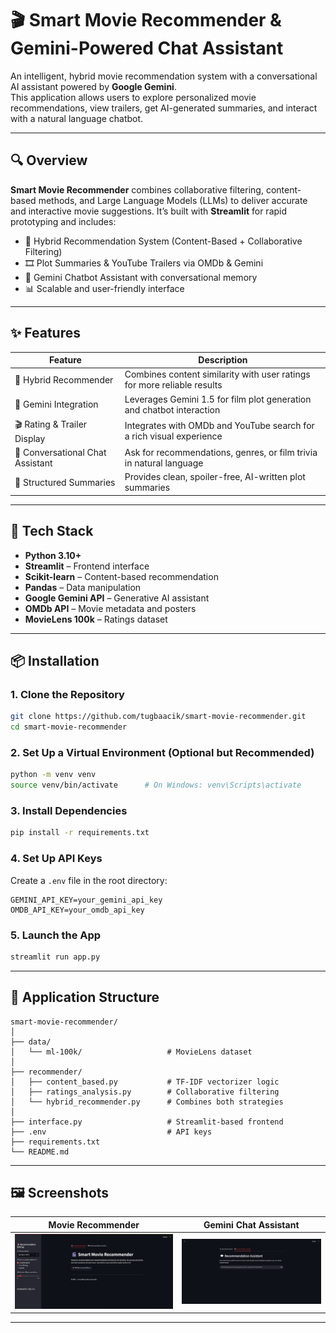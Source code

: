 
# 🎬 Smart Movie Recommender & Gemini-Powered Chat Assistant

An intelligent, hybrid movie recommendation system with a conversational AI assistant powered by **Google Gemini**.  
This application allows users to explore personalized movie recommendations, view trailers, get AI-generated summaries, and interact with a natural language chatbot.

---

## 🔍 Overview

**Smart Movie Recommender** combines collaborative filtering, content-based methods, and Large Language Models (LLMs) to deliver accurate and interactive movie suggestions. It’s built with **Streamlit** for rapid prototyping and includes:

- 🔄 Hybrid Recommendation System (Content-Based + Collaborative Filtering)
- 🎞️ Plot Summaries & YouTube Trailers via OMDb & Gemini
- 🤖 Gemini Chatbot Assistant with conversational memory
- 📊 Scalable and user-friendly interface

---

## ✨ Features

| Feature                               | Description                                                                 |
|---------------------------------------|-----------------------------------------------------------------------------|
| 🔗 Hybrid Recommender                 | Combines content similarity with user ratings for more reliable results    |
| 🧠 Gemini Integration                 | Leverages Gemini 1.5 for film plot generation and chatbot interaction       |
| 🎬 Rating & Trailer Display           | Integrates with OMDb and YouTube search for a rich visual experience       |
| 💬 Conversational Chat Assistant     | Ask for recommendations, genres, or film trivia in natural language        |
| 🎯 Structured Summaries              | Provides clean, spoiler-free, AI-written plot summaries                    |

---

## 🧰 Tech Stack

- **Python 3.10+**
- **Streamlit** – Frontend interface
- **Scikit-learn** – Content-based recommendation
- **Pandas** – Data manipulation
- **Google Gemini API** – Generative AI assistant
- **OMDb API** – Movie metadata and posters
- **MovieLens 100k** – Ratings dataset

---

## 📦 Installation

### 1. Clone the Repository

```bash
git clone https://github.com/tugbaacik/smart-movie-recommender.git
cd smart-movie-recommender
```

### 2. Set Up a Virtual Environment (Optional but Recommended)

```bash
python -m venv venv
source venv/bin/activate      # On Windows: venv\Scripts\activate
```

### 3. Install Dependencies

```bash
pip install -r requirements.txt
```

### 4. Set Up API Keys

Create a `.env` file in the root directory:

```dotenv
GEMINI_API_KEY=your_gemini_api_key
OMDB_API_KEY=your_omdb_api_key
```

### 5. Launch the App

```bash
streamlit run app.py
```

---

## 🧠 Application Structure

```
smart-movie-recommender/
│
├── data/
│   └── ml-100k/                   # MovieLens dataset
│
├── recommender/
│   ├── content_based.py           # TF-IDF vectorizer logic
│   ├── ratings_analysis.py        # Collaborative filtering
│   └── hybrid_recommender.py      # Combines both strategies
│
├── interface.py                   # Streamlit-based frontend
├── .env                           # API keys 
├── requirements.txt
└── README.md
```

---

## 🖼️ Screenshots

| Movie Recommender | Gemini Chat Assistant |
|-------------------|-----------------------|
| ![recommender](screenshots/recommender.png) | ![chatbot](screenshots/chatbot.png) |

---


